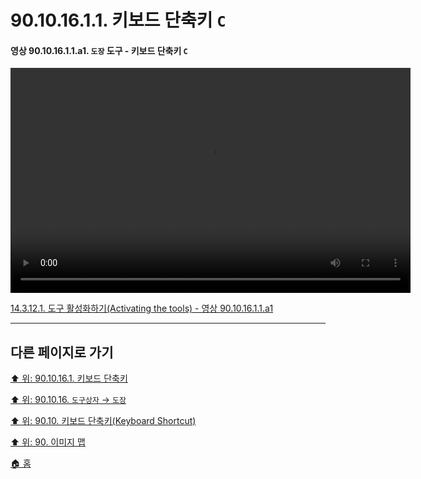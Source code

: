 # 90.10.16.1.1. 키보드 단축키 `C`

<a id="90-10-16-01-01-a1"></a>

#### 영상 90.10.16.1.1.a1. `도장` 도구 - 키보드 단축키 `C`
<video controls="controls" width="640" height="360" src="https://github.com/wonder13662/gimp/assets/15767104/af6ec1cc-a5a2-4c2a-8137-8ed52bc97939"></video>

[14.3.12.1. 도구 활성화하기(Activating the tools) - 영상 90.10.16.1.1.a1](./14-03-12-01-activating_the_tool.md#90-10-16-01-01-a1)

***

## 다른 페이지로 가기

[⬆️ 위: 90.10.16.1. 키보드 단축키](./90-10-16-01-00-keyboard_shortcut.md)

[⬆️ 위: 90.10.16. `도구상자` → `도장`](./90-10-16-00-tool_box-clone.md)

[⬆️ 위: 90.10. 키보드 단축키(Keyboard Shortcut)](./90-10-00-keyboard_shortcut.md)

[⬆️ 위: 90. 이미지 맵](./90-00-image-map.md)

[🏠 홈](./00-home.md)